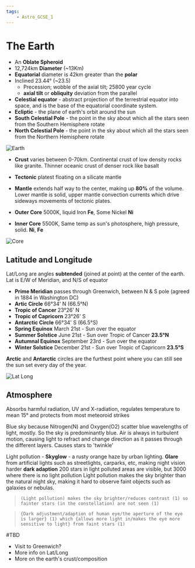 ```yaml
---
tags:
    - Astro_GCSE_1
---
```


# The Earth

- An **Oblate Spheroid**
- 12,724km **Diameter** (~13Km)
- **Equatorial** diameter is 42km greater than the **polar**
- Inclined 23.44&deg; (~23.5) 
    - Precession; wobble of the axial tilt; 25800 year cycle
    - **axial tilt** or **obliquity**  deviation from the parallel
- **Celestial equator** - abstract projection of the terrestrial equator into space, and is the base of the equatorial coordinate system.  
- **Ecliptic** - the plane of earth's orbit around the sun
- **South Celestial Pole** - the point in the sky about which all the stars seen from the Southern Hemisphere rotate
- **North Celestial Pole** - the point in the sky about which all the stars seen from the Northern Hemisphere rotate

![Earth](https://upload.wikimedia.org/wikipedia/commons/6/61/AxialTiltObliquity.png)

- **Crust** varies between 0-70km.  Continental crust of low density rocks like granite.  Thinner oceanic crust of denser rock like basalt

- **Tectonic** platest floating on a silicate mantle
- **Mantle** extends half way to the center, making up **80%** of the volume.  Lower mantle is solid, upper mantle convection currents which drive sideways movements of tectonic plates.
- **Outer Core** 5000K, liquid Iron **Fe**, Some Nickel **Ni**
- **Inner Core** 5500K, Same temp as sun's photosphere, high pressure, solid.  **Ni**, **Fe**
 
![Core](https://grdp.co/cdn-cgi/image/width=500,height=500,quality=50,f=auto/https://gs-post-images.grdp.co/2021/6/shutterstock_1772831159-img1623489131176-17.png-rs-high-webp.png)

## Latitude and Longitude

Lat/Long are angles **subtended** (joined at point) at the center of the earth.  Lat is E/W of Meridian, and N/S of equator

- **Prime Meridian** passes through Greenwich, between N & S pole (agreed in 1884 in Washington DC)
- **Artic Circle** 66&deg;34' N (66.5&deg;N)
- **Tropic of Cancer** 23&deg;26' N
- **Tropic of Capricorn** 23&deg;26' S
- **Antarctic Circle** 66&deg;34' S (66.5&deg;S)
- **Spring Equinox** March 21st - Sun over the equator
- **Summer Solstice** June 21st - Sun over Tropic of Cancer **23.5&deg;N**
- **Autumnal Equinox** September 23rd - Sun over the equator
- **Winter Solstice** December 21st - Sun over Tropic of Capricorn **23.5&deg;S**

**Arctic** and **Antarctic** circles are the furthest point where you can still see the sun set every day of the year.

![Lat Long](https://i.pinimg.com/originals/b1/80/c7/b180c7778c9a04dfe9ac6ee613e31e32.png)

## Atmosphere

Absorbs harmful radiation, UV and X-radiation, regulates temperature to mean 15&deg; and protects from most meteoroid strikes

Blue sky because Nitrogen(N) and Oxygen(O2) scatter blue wavelengths of light, mostly.  So the sky is predominantly blue.
Air is always in turbulent motion, causing light to refract and change direction as it passes through the different layers.  Causes stars to 'twinkle'

Light pollution - **Skyglow** - a rusty orange haze by urban lighting.
**Glare** from artificial lights such as streetlights, carparks, etc, making night vision harder **dark adaption**
200 stars in light polluted areas are visible, but 3000 where there is no light pollution
Light pollution makes the sky brighter than the natural night sky, making it hard to observe faint objects such as galaxies or nebulas.  

> ```(Light pollution) makes the sky brighter/reduces contrast (1) so fainter stars (in the constellation) are not seen (1)```
 
> ```{Dark adjustment/adaption of human eye/the aperture of the eye is larger} (1) which {allows more light in/makes the eye more sensitive to light} from faint stars (1)```

#TBD
- Visit to Greenwich?
- More info on Lat/Long
- More on the earth's crust/composition 
